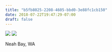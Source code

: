 ```yaml
---
title: "b5fb8025-2208-4605-bbd0-3e88fc1cb150"
date: 2018-07-22T19:47:29-07:00
draft: false
---
```


![](https://d17enza3bfujl8.cloudfront.net/DSCF0290.jpg)
![](https://d17enza3bfujl8.cloudfront.net/DSCF0287.jpg)

Neah Bay, WA
